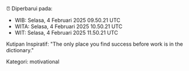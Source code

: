 ⏰ Diperbarui pada:
- WIB: Selasa, 4 Februari 2025 09.50.21 UTC
- WITA: Selasa, 4 Februari 2025 10.50.21 UTC
- WIT: Selasa, 4 Februari 2025 11.50.21 UTC

Kutipan Inspiratif:
"The only place you find success before work is in the dictionary."


Kategori: motivational

